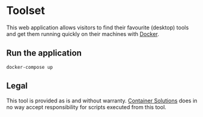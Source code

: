 # Toolset

This web application allows visitors to find their favourite (desktop) tools and get them running quickly on their machines with [Docker](https://www.docker.com/).


## Run the application

    docker-compose up

## Legal
This tool is provided as is and without warranty. [Container Solutions](http://www.container-solutions.com/) does in no way accept responsibility for scripts executed from this tool.



